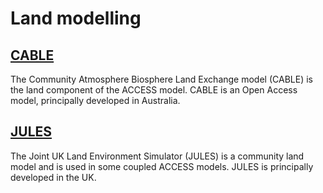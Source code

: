 # Land modelling

## [CABLE][CABLE]
The Community Atmosphere Biosphere Land Exchange model (CABLE) is the land component of the ACCESS model. CABLE is an Open Access model, principally developed in Australia.

## [JULES][JULES]
The Joint UK Land Environment Simulator (JULES) is a community land model and is used in some coupled ACCESS models. JULES is principally developed in the UK. 

[CABLE]: https://trac.nci.org.au/trac/cable/wiki
[JULES]: https://jules.jchmr.org/